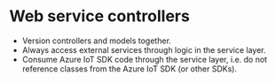 # Web service controllers

* Version controllers and models together.
* Always access external services through logic in the service layer.
* Consume Azure IoT SDK code through the service layer, i.e. do not reference
  classes from the Azure IoT SDK (or other SDKs).

